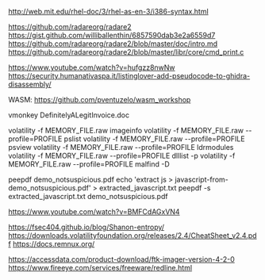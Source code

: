 http://web.mit.edu/rhel-doc/3/rhel-as-en-3/i386-syntax.html

https://github.com/radareorg/radare2
https://gist.github.com/williballenthin/6857590dab3e2a6559d7
https://github.com/radareorg/radare2/blob/master/doc/intro.md
https://github.com/radareorg/radare2/blob/master/libr/core/cmd_print.c

https://www.youtube.com/watch?v=hufgzz8nwNw
https://security.humanativaspa.it/listinglover-add-pseudocode-to-ghidra-disassembly/

WASM:
https://github.com/pventuzelo/wasm_workshop

vmonkey DefinitelyALegitInvoice.doc

volatility -f MEMORY_FILE.raw imageinfo
volatility -f MEMORY_FILE.raw --profile=PROFILE pslist
volatility -f MEMORY_FILE.raw --profile=PROFILE psview
volatility -f MEMORY_FILE.raw --profile=PROFILE ldrmodules
volatility -f MEMORY_FILE.raw --profile=PROFILE dlllist -p <PID>
volatility -f MEMORY_FILE.raw --profile=PROFILE malfind -D <Directory>
  

peepdf demo_notsuspicious.pdf
echo 'extract js > javascript-from-demo_notsuspicious.pdf' > extracted_javascript.txt
peepdf -s extracted_javascript.txt demo_notsuspicious.pdf

  
  
  https://www.youtube.com/watch?v=BMFCdAGxVN4
  
  https://fsec404.github.io/blog/Shanon-entropy/
  https://downloads.volatilityfoundation.org/releases/2.4/CheatSheet_v2.4.pdf
  https://docs.remnux.org/

  
  https://accessdata.com/product-download/ftk-imager-version-4-2-0
  https://www.fireeye.com/services/freeware/redline.html
